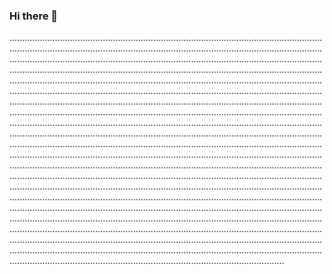 ### Hi there 👋

.........................................................................................................................................................................................................................................................................................................................................................................................................................................................................................................................................................................................................................................................................................................................................................................................................................................................................................................................................................................................................................................................................................................................................................................................................................................................................................................................................................................................................................................................................................................................................................................................................................................................................................................................................................................................................................................................................................................................................................................................................................................................................................................................................................................................................................................................................................................................................................................................................................................................................................................................................................................................................................................................................................................................................................................................................................